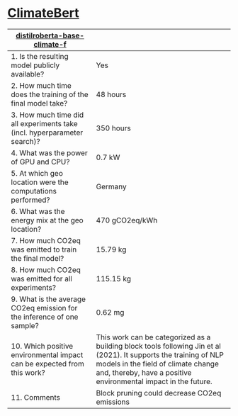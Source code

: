 # [ClimateBert](https://huggingface.co/climatebert)

| [distilroberta-base-climate-f](https://huggingface.co/climatebert/distilroberta-base-climate-f)                                             |                |
|--------------------------------------------------------------------------|----------------|
| 1. Is the resulting model publicly available?                            | Yes            |
| 2. How much time does the training of the final model take?              | 48 hours        |
| 3. How much time did all experiments take (incl. hyperparameter search)? | 350 hours      |
| 4. What was the power of GPU and CPU?                                    | 0.7 kW         |
| 5. At which geo location were the computations performed?                | Germany        |
| 6. What was the energy mix at the geo location?                          | 470 gCO2eq/kWh |
| 7. How much CO2eq was emitted to train the final model?                  | 15.79 kg        |
| 8. How much CO2eq was emitted for all experiments?                       | 115.15 kg       |
| 9. What is the average CO2eq emission for the inference of one sample?   | 0.62 mg        |
| 10. Which positive environmental impact can be expected from this work?  | This work can be categorized as a building block tools following Jin et al (2021). It supports the training of NLP models in the field of climate change and, thereby, have a positive environmental impact in the future. |
| 11. Comments                                                             | Block pruning could decrease CO2eq emissions |
